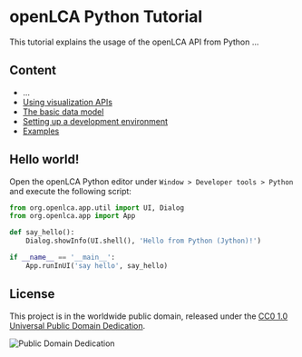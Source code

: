 # openLCA Python Tutorial
This tutorial explains the usage of the openLCA API from Python ... 


## Content
* ...
* [Using visualization APIs](./data_viz.md)
* [The basic data model](./data_model.md)
* [Setting up a development environment](./ide_setup.md)
* [Examples](./examples.md)


## Hello world!
Open the openLCA Python editor under `Window > Developer tools > Python` and
execute the following script: 

```python
from org.openlca.app.util import UI, Dialog
from org.openlca.app import App

def say_hello():
    Dialog.showInfo(UI.shell(), 'Hello from Python (Jython)!')

if __name__ == '__main__':
    App.runInUI('say hello', say_hello)
```


## License
This project is in the worldwide public domain, released under the 
[CC0 1.0 Universal Public Domain Dedication](https://creativecommons.org/publicdomain/zero/1.0/).

![Public Domain Dedication](https://licensebuttons.net/p/zero/1.0/88x31.png) 
